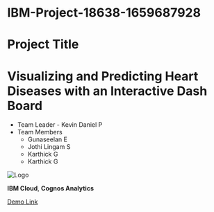 # IBM-Project-18638-1659687928

# Project Title

# Visualizing and Predicting Heart Diseases with an Interactive Dash Board

- Team Leader - Kevin Daniel P
- Team Members 
    - Gunaseelan E 
    - Jothi Lingam S
    - Karthick G
    - Karthick G


![Logo](https://qmetrix.com.sg/wp-content/uploads/2020/07/ibm-cognos-analytics.png.webp)


**IBM Cloud**, **Cognos Analytics**

<a href='https://youtu.be/znD6Q_54da0'>
    <p>Demo Link</p>
</a>
